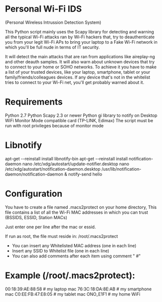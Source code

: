 Personal Wi-Fi IDS
=============================================
(Personal Wireless Intrussion Detection System)

This Python script mainly uses the Scapy library for detecting and
warning all the typical Wi-Fi attacks ran by Wi-Fi hackers that,
try to deauthenticate you from your legit Wi-Fi APs to bring your
laptop to a Fake Wi-Fi network in which you'll be full nude in terms
of IT security.

It will detect the main attacks that are ran from applications like
aireplay-ng and other deauth samples. It will also warn about unknown
devices that try to connect to your home or SOHO networks. To achieve
it you have to make a list of your trusted devices, like your laptop, 
smartphone, tablet or your family/friends/colleagues devices. If any
device that's not in the whitelist tries to connect to your Wi-Fi net,
you'll get probably warned about it.


Requirements
============
Python 2.7
Python Scapy 2.3 or newer
Python gi library to notify on Desktop
WiFi Monitor Mode compatible card (TP-LINK, Edimax)
The script must be run with root privileges because of monitor mode


Libnotify
=========
apt-get --reinstall install libnotify-bin
apt-get --reinstall install  notification-daemon
nano  /etc/xdg/autostart/update-notifier.desktop
nano  /etc/xdg/autostart/notification-daemon.desktop
/usr/lib/notification-daemon/notification-daemon &
notify-send hello


Configuration
=============
You have to create a file named .macs2protect on your home directory,
This file contains a list of all the Wi-Fi MAC addresses in which you
can trust (BSSIDS, ESSID, Station MACs)

Just enter one per line after the mac or essid.

If run as root, the file must reside in:
/root/.macs2protect

* You can insert any Whitelisted MAC address (one in each line)
* Insert any SSID to Whitelist file (one in each line)
* You can also add comments after each item using comment " #"


Example (/root/.macs2protect):
==============================
00:18:39:AE:88:58   # my laptop mac
76:3C:18:DA:8E:AB   # my smartphone mac
C0:EE:FB:47:E8:05   # my tablet mac
ONO_E1F1  # my home WiFi

